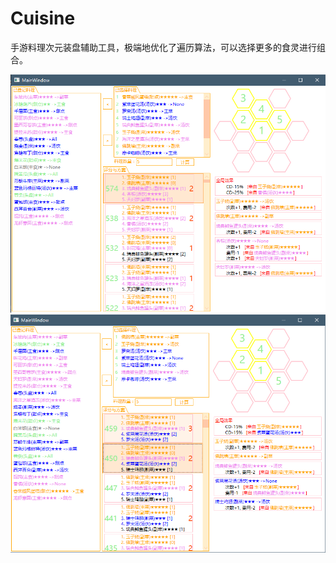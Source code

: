 # Cuisine
手游料理次元装盘辅助工具，极端地优化了遍历算法，可以选择更多的食灵进行组合。

![](https://github.com/ibukisaar/Cuisine/raw/master/料理次元装盘/img/1.png)
![](https://github.com/ibukisaar/Cuisine/raw/master/料理次元装盘/img/2.png)
